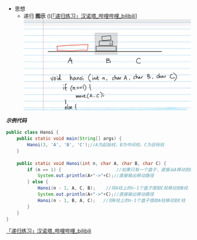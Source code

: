 * 思想
	* 递归
**图示**
()[[「递归练习」汉诺塔_哔哩哔哩_bilibili](https://www.bilibili.com/video/BV1dx411S7sY/?spm_id_from=333.999.0.0&vd_source=30d3e14399ca7c5e889670a30af532e1)]
![](../Pictures/汉诺塔.jpg)

***示例代码***
```java
public class Hanoi {  
    public static void main(String[] args) {  
        Hanoi(3, 'A', 'B', 'C');//A为起始柱，B为中间柱，C为目标柱  
    }  
  
    public static void Hanoi(int n, char A, char B, char C) {  
        if (n == 1) {                     //如果只有一个盘子，直接从A移动到C  
            System.out.println(A+"->"+C);//直接输出移动路径  
        } else {  
            Hanoi(n - 1, A, C, B);    //将A柱上的n-1个盘子借助C柱移动到B柱  
            System.out.println(A+"->"+C);//直接输出移动路径  
            Hanoi(n - 1, B, A, C);   //将B柱上的n-1个盘子借助A柱移动到C柱  
        }  
    }  
}
```
[「递归练习」汉诺塔_哔哩哔哩_bilibili](https://www.bilibili.com/video/BV1dx411S7sY/?spm_id_from=333.337.top_right_bar_window_default_collection.content.click&vd_source=30d3e14399ca7c5e889670a30af532e1)